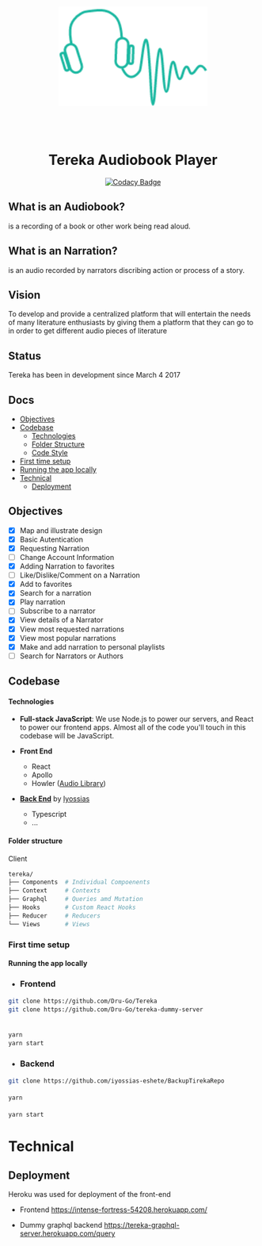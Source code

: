 <center>
    <img style="width:300px; height:200px; margin:auto; padding:50px" src="./src/Logo.png"  />
</center>

<center>

# Tereka Audiobook Player

[![Codacy Badge](https://api.codacy.com/project/badge/Grade/de562c9325b64cc3bc69200ccbdedbc0)](https://app.codacy.com/manual/Dru-Go/Tereka?utm_source=github.com&utm_medium=referral&utm_content=Dru-Go/Tereka&utm_campaign=Badge_Grade_Dashboard)

</center>


## What is an Audiobook?
is a recording of a book or other work being read aloud. 

## What is an Narration?
is an audio recorded by narrators discribing action or process of a story.

## Vision 
To develop and provide a centralized platform that will entertain the needs of many literature enthusiasts by giving them a platform that they can go to in order to get different audio pieces of literature



## Status
Tereka has been in development since March 4 2017

## Docs

  - [Objectives](#objective)
  - [Codebase](#codebase)
    - [Technologies](#technologies)
    - [Folder Structure](#folder-structure)
    - [Code Style](#code-style)
  - [First time setup](#first-time-setup)
  - [Running the app locally](#running-the-app-locally)
- [Technical](docs/)
  - [Deployment](docs/deployments.md)
 


## Objectives

- [x] Map and illustrate design   
- [x] Basic Autentication 
- [x] Requesting Narration
- [ ] Change Account Information
- [x] Adding Narration to favorites
- [ ] Like/Dislike/Comment on a Narration
- [x] Add to favorites
- [x] Search for a narration
- [x] Play narration
- [ ] Subscribe to a narrator
- [x] View details of a Narrator
- [x] View most requested narrations
- [x] View most popular narrations
- [x] Make and add narration to personal playlists
- [ ] Search for Narrators or Authors

[Audio Library]: https://github.com/goldfire/howler.js/ 
[**Back End**]: https://github.com/goldfire/howler.js/ 
[iyossias]: iyossias777@gmail.com 

## Codebase

#### Technologies
- **Full-stack JavaScript**: We use Node.js to power our servers, and React to power our frontend apps. Almost all of the code you'll touch in this codebase will be JavaScript.

- **Front End**
	- React 
	- Apollo
	- Howler ([Audio Library])

- [**Back End**] by [Iyossias] 
	- Typescript
	- ...

#### Folder structure


Client 

```sh
tereka/
├── Components  # Individual Compoenents 
├── Context     # Contexts
├── Graphql     # Queries amd Mutation
├── Hooks       # Custom React Hooks 
├── Reducer     # Reducers 
└── Views       # Views 
```



### First time setup

#### Running the app locally

- ### Frontend

```sh
git clone https://github.com/Dru-Go/Tereka
git clone https://github.com/Dru-Go/tereka-dummy-server


yarn
yarn start
```

- ### Backend

```sh
git clone https://github.com/iyossias-eshete/BackupTirekaRepo

yarn

yarn start
```

# Technical

## Deployment

Heroku was used for deployment of the front-end 
- Frontend  https://intense-fortress-54208.herokuapp.com/

- Dummy graphql backend https://tereka-graphql-server.herokuapp.com/query